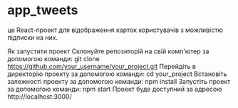# app_tweets

це React-проект для відображення карток користувачів з можливістю підписки на них.

Як запустити проект
Склонуйте репозиторій на свій комп'ютер за допомогою команди: git clone https://github.com/your_username/your_project.git
Перейдіть в директорію проекту за допомогою команди: cd your_project
Встановіть залежності проекту за допомогою команди: npm install
Запустіть проект за допомогою команди: npm start
Проект буде доступний за адресою http://localhost:3000/
